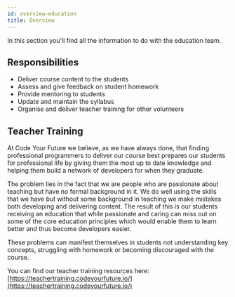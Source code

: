 ```yaml
---
id: overview-education
title: Overview
---
```


In this section you'll find all the information to do with the education team.

## Responsibilities

- Deliver course content to the students
- Assess and give feedback on student homework
- Provide mentoring to students
- Update and maintain the syllabus
- Organise and deliver teacher training for other volunteers

## Teacher Training

At Code Your Future we believe, as we have always done, that finding professional programmers to deliver our course best prepares our students for professional life by giving them the most up to date knowledge and helping them build a network of developers for when they graduate.

The problem lies in the fact that we are people who are passionate about teaching but have no formal background in it. We do well using the skills that we have but without some background in teaching we make mistakes both developing and delivering content. The result of this is our students receiving an education that while passionate and caring can miss out on some of the core education principles which would enable them to learn better and thus become developers easier.

These problems can manifest themselves in students not understanding key concepts, struggling with homework or becoming discouraged with the course.

You can find our teacher training resources here:
[https://teachertraining.codeyourfuture.io/](https://teachertraining.codeyourfuture.io/)
